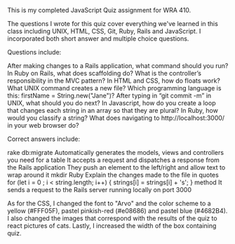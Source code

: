 This is my completed JavaScript Quiz assignment for WRA 410.

The questions I wrote for this quiz cover everything we've learned in this class including UNIX, HTML, CSS, Git, Ruby, Rails and JavaScript. I incorporated both short answer and multiple choice questions.

Questions include:

After making changes to a Rails application, what command should you run?
In Ruby on Rails, what does scaffolding do?
What is the controller’s responsibility in the MVC pattern?
In HTML and CSS, how do floats work?
What UNIX command creates a new file?
Which programming language is this: firstName = String.new("Jane")?
After typing in “git commit -m” in UNIX, what should you do next?
In Javascript, how do you create a loop that changes each string in an array so that they are plural?
In Ruby, how would you classify a string?
What does navigating to http://localhost:3000/ in your web browser do?

Correct answers include:

rake db:migrate
Automatically generates the models, views and controllers you need for a table
It accepts a request and dispatches a response from the Rails application
They push an element to the left/right and allow text to wrap around it
mkdir
Ruby
Explain the changes made to the file in quotes
for (let i = 0 ; i < string.length; i++) { strings[i] = strings[i] + 's'; }
method
It sends a request to the Rails server running locally on port 3000

As for the CSS, I changed the font to "Arvo" and the color scheme to a yellow (#FFF05F), pastel pinkish-red (#e08686) and pastel blue (#4682B4). I also changed the images that correspond with the results of the quiz to react pictures of cats. Lastly, I increased the width of the box containing quiz.
